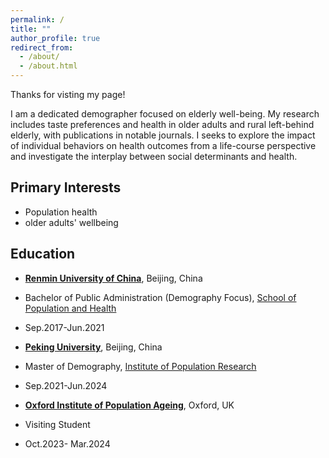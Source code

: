 ```yaml
---
permalink: /
title: ""
author_profile: true
redirect_from: 
  - /about/
  - /about.html
---
```


Thanks for visting my page! 

I am a dedicated demographer focused on elderly well-being. My research includes taste preferences and health in older adults and rural left-behind elderly, with publications in notable journals. I seeks to explore the impact of individual behaviors on health outcomes from a life-course perspective and investigate the interplay between social determinants and health. 

Primary Interests
------
- Population health
- older adults' wellbeing

Education
------

- **[Renmin University of China](https://en.ruc.edu.cn/)**, Beijing, China
 - Bachelor of Public Administration (Demography Focus), [School of Population and Health](http://sph.ruc.edu.cn/index.htm)
 - Sep.2017-Jun.2021  

- **[Peking University](https://english.pku.edu.cn/)**, Beijing, China
 - Master of Demography, [Institute of Population Research](https://ipr.pku.edu.cn/)   
 - Sep.2021-Jun.2024
                 

- **[Oxford Institute of Population Ageing](https://www.ageing.ox.ac.uk/)**, Oxford, UK
 -  Visiting Student   
 -  Oct.2023- Mar.2024
                                                                         

